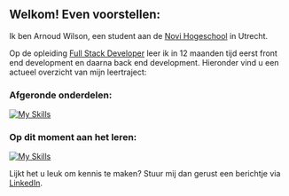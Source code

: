 ## Welkom! Even voorstellen:

Ik ben Arnoud Wilson, een student aan de [Novi Hogeschool](https://www.novi.nl/) in Utrecht. 

Op de opleiding [Full Stack Developer](https://www.novi.nl/full-stack-developer/) leer ik in 12 maanden tijd eerst front end development en daarna back end development. Hieronder vind u een actueel overzicht van mijn leertraject:

### Afgeronde onderdelen:
[![My Skills](https://skillicons.dev/icons?i=html,css,js,figma,bootstrap,react,git,nodejs,postman)](https://skillicons.dev)

### Op dit moment aan het leren:
[![My Skills](https://skillicons.dev/icons?i=java,postgres,spring)](https://skillicons.dev)

Lijkt het u leuk om kennis te maken? Stuur mij dan gerust een berichtje via [LinkedIn](https://www.arnoudwilson.com).
